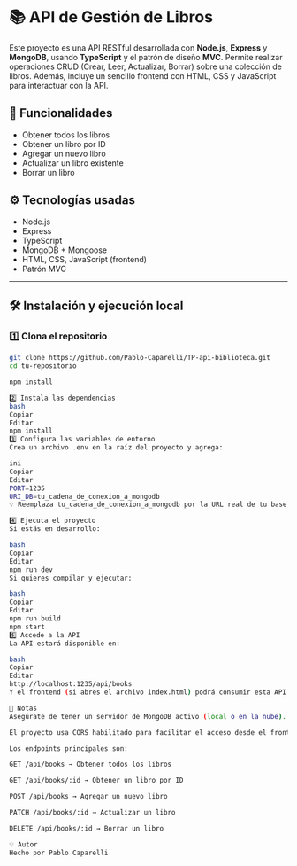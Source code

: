 # 📚 API de Gestión de Libros

Este proyecto es una API RESTful desarrollada con **Node.js**, **Express** y **MongoDB**, usando **TypeScript** y el patrón de diseño **MVC**. Permite realizar operaciones CRUD (Crear, Leer, Actualizar, Borrar) sobre una colección de libros. Además, incluye un sencillo frontend con HTML, CSS y JavaScript para interactuar con la API.

## 🚀 Funcionalidades

- Obtener todos los libros
- Obtener un libro por ID
- Agregar un nuevo libro
- Actualizar un libro existente
- Borrar un libro

## ⚙️ Tecnologías usadas

- Node.js
- Express
- TypeScript
- MongoDB + Mongoose
- HTML, CSS, JavaScript (frontend)
- Patrón MVC

---

## 🛠️ Instalación y ejecución local

### 1️⃣ Clona el repositorio

```bash
git clone https://github.com/Pablo-Caparelli/TP-api-biblioteca.git
cd tu-repositorio

npm install

2️⃣ Instala las dependencias
bash
Copiar
Editar
npm install
3️⃣ Configura las variables de entorno
Crea un archivo .env en la raíz del proyecto y agrega:

ini
Copiar
Editar
PORT=1235
URI_DB=tu_cadena_de_conexion_a_mongodb
💡 Reemplaza tu_cadena_de_conexion_a_mongodb por la URL real de tu base de datos MongoDB.

4️⃣ Ejecuta el proyecto
Si estás en desarrollo:

bash
Copiar
Editar
npm run dev
Si quieres compilar y ejecutar:

bash
Copiar
Editar
npm run build
npm start
5️⃣ Accede a la API
La API estará disponible en:

bash
Copiar
Editar
http://localhost:1235/api/books
Y el frontend (si abres el archivo index.html) podrá consumir esta API.

📌 Notas
Asegúrate de tener un servidor de MongoDB activo (local o en la nube).

El proyecto usa CORS habilitado para facilitar el acceso desde el frontend.

Los endpoints principales son:

GET /api/books → Obtener todos los libros

GET /api/books/:id → Obtener un libro por ID

POST /api/books → Agregar un nuevo libro

PATCH /api/books/:id → Actualizar un libro

DELETE /api/books/:id → Borrar un libro

💡 Autor
Hecho por Pablo Caparelli
```
